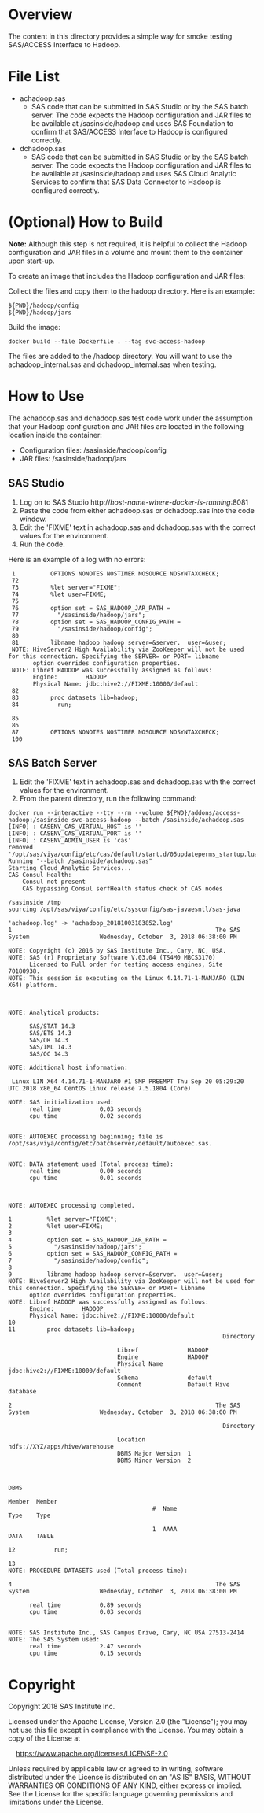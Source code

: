 # Overview

The content in this directory provides a simple way for smoke testing SAS/ACCESS Interface to Hadoop.

# File List

* achadoop.sas
    * SAS code that can be submitted in SAS Studio or by the SAS batch server.
	  The code expects the Hadoop configuration and JAR files to be available at /sasinside/hadoop and uses SAS Foundation to confirm that SAS/ACCESS Interface to Hadoop is configured correctly.
* dchadoop.sas
    * SAS code that can be submitted in SAS Studio or by the SAS batch server.
	  The code expects the Hadoop configuration and JAR files to be available at /sasinside/hadoop and uses SAS Cloud Analytic Services to confirm that SAS Data Connector to Hadoop is configured correctly.

# (Optional) How to Build

**Note:** Although this step is not required, it is helpful to collect the Hadoop configuration
and JAR files in a volume and mount them to the container upon start-up.

To create an image that includes the Hadoop configuration and JAR files:

Collect the files and copy them to the hadoop directory. Here is an example:

```
${PWD}/hadoop/config
${PWD}/hadoop/jars
```

Build the image:

```
docker build --file Dockerfile . --tag svc-access-hadoop
```

The files are added to the /hadoop directory. You will want to use
the achadoop_internal.sas and dchadoop_internal.sas when testing.

# How to Use

The achadoop.sas and dchadoop.sas test code work under
the assumption that your Hadoop configuration and JAR files are located in the following
location inside the container:

* Configuration files: /sasinside/hadoop/config
* JAR files: /sasinside/hadoop/jars

## SAS Studio

1. Log on to SAS Studio http://_host-name-where-docker-is-running_:8081
2. Paste the code from either achadoop.sas or dchadoop.sas into the code
   window.
3. Edit the 'FIXME' text in achadoop.sas and dchadoop.sas with the
   correct values for the environment.
4. Run the code.

Here is an example of a log with no errors:

```
 1          OPTIONS NONOTES NOSTIMER NOSOURCE NOSYNTAXCHECK;
 72
 73         %let server="FIXME";
 74         %let user=FIXME;
 75
 76         option set = SAS_HADOOP_JAR_PATH =
 77           "/sasinside/hadoop/jars";
 78         option set = SAS_HADOOP_CONFIG_PATH =
 79           "/sasinside/hadoop/config";
 80
 81         libname hadoop hadoop server=&server.  user=&user;
 NOTE: HiveServer2 High Availability via ZooKeeper will not be used for this connection. Specifying the SERVER= or PORT= libname
       option overrides configuration properties.
 NOTE: Libref HADOOP was successfully assigned as follows:
       Engine:        HADOOP
       Physical Name: jdbc:hive2://FIXME:10000/default
 82
 83         proc datasets lib=hadoop;
 84           run;

 85
 86
 87         OPTIONS NONOTES NOSTIMER NOSOURCE NOSYNTAXCHECK;
 100
```

## SAS Batch Server

1. Edit the 'FIXME' text in achadoop.sas and dchadoop.sas with the
  correct values for the environment.
2. From the parent directory, run the following command:

```
docker run --interactive --tty --rm --volume ${PWD}/addons/access-hadoop:/sasinside svc-access-hadoop --batch /sasinside/achadoop.sas
[INFO] : CASENV_CAS_VIRTUAL_HOST is ''
[INFO] : CASENV_CAS_VIRTUAL_PORT is ''
[INFO] : CASENV_ADMIN_USER is 'cas'
removed '/opt/sas/viya/config/etc/cas/default/start.d/05updateperms_startup.lua'
Running "--batch /sasinside/achadoop.sas"
Starting Cloud Analytic Services...
CAS Consul Health:
    Consul not present
    CAS bypassing Consul serfHealth status check of CAS nodes

/sasinside /tmp
sourcing /opt/sas/viya/config/etc/sysconfig/sas-javaesntl/sas-java

'achadoop.log' -> 'achadoop_20181003183852.log'
1                                                          The SAS System                    Wednesday, October  3, 2018 06:38:00 PM

NOTE: Copyright (c) 2016 by SAS Institute Inc., Cary, NC, USA.
NOTE: SAS (r) Proprietary Software V.03.04 (TS4M0 MBCS3170)
      Licensed to Full order for testing access engines, Site 70180938.
NOTE: This session is executing on the Linux 4.14.71-1-MANJARO (LIN X64) platform.



NOTE: Analytical products:

      SAS/STAT 14.3
      SAS/ETS 14.3
      SAS/OR 14.3
      SAS/IML 14.3
      SAS/QC 14.3

NOTE: Additional host information:

 Linux LIN X64 4.14.71-1-MANJARO #1 SMP PREEMPT Thu Sep 20 05:29:20 UTC 2018 x86_64 CentOS Linux release 7.5.1804 (Core)

NOTE: SAS initialization used:
      real time           0.03 seconds
      cpu time            0.02 seconds


NOTE: AUTOEXEC processing beginning; file is /opt/sas/viya/config/etc/batchserver/default/autoexec.sas.


NOTE: DATA statement used (Total process time):
      real time           0.00 seconds
      cpu time            0.01 seconds



NOTE: AUTOEXEC processing completed.

1          %let server="FIXME";
2          %let user=FIXME;
3
4          option set = SAS_HADOOP_JAR_PATH =
5            "/sasinside/hadoop/jars";
6          option set = SAS_HADOOP_CONFIG_PATH =
7            "/sasinside/hadoop/config";
8
9          libname hadoop hadoop server=&server.  user=&user;
NOTE: HiveServer2 High Availability via ZooKeeper will not be used for this connection. Specifying the SERVER= or PORT= libname
      option overrides configuration properties.
NOTE: Libref HADOOP was successfully assigned as follows:
      Engine:        HADOOP
      Physical Name: jdbc:hive2://FIXME:10000/default
10
11         proc datasets lib=hadoop;
                                                             Directory

                               Libref              HADOOP
                               Engine              HADOOP
                               Physical Name       jdbc:hive2://FIXME:10000/default
                               Schema              default
                               Comment             Default Hive database

2                                                          The SAS System                    Wednesday, October  3, 2018 06:38:00 PM

                                                             Directory

                               Location            hdfs://XYZ/apps/hive/warehouse
                               DBMS Major Version  1
                               DBMS Minor Version  2


                                                                                     DBMS
                                                                             Member  Member
                                         #  Name                             Type    Type

                                         1  AAAA                             DATA    TABLE

12           run;

13
NOTE: PROCEDURE DATASETS used (Total process time):

4                                                          The SAS System                    Wednesday, October  3, 2018 06:38:00 PM

      real time           0.89 seconds
      cpu time            0.03 seconds


NOTE: SAS Institute Inc., SAS Campus Drive, Cary, NC USA 27513-2414
NOTE: The SAS System used:
      real time           2.47 seconds
      cpu time            0.15 seconds
```

# Copyright

Copyright 2018 SAS Institute Inc.

Licensed under the Apache License, Version 2.0 (the "License");
you may not use this file except in compliance with the License.
You may obtain a copy of the License at

&nbsp;&nbsp;&nbsp;&nbsp;https://www.apache.org/licenses/LICENSE-2.0

Unless required by applicable law or agreed to in writing, software
distributed under the License is distributed on an "AS IS" BASIS,
WITHOUT WARRANTIES OR CONDITIONS OF ANY KIND, either express or implied.
See the License for the specific language governing permissions and
limitations under the License.
